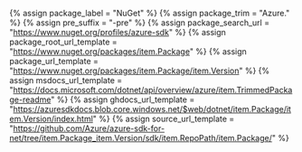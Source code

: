 {% assign package_label = "NuGet" %}
{% assign package_trim = "Azure." %}
{% assign pre_suffix = "-pre" %}
{% assign package_search_url = "https://www.nuget.org/profiles/azure-sdk" %}
{% assign package_root_url_template = "https://www.nuget.org/packages/item.Package" %}
{% assign package_url_template = "https://www.nuget.org/packages/item.Package/item.Version" %}
{% assign msdocs_url_template = "https://docs.microsoft.com/dotnet/api/overview/azure/item.TrimmedPackage-readme" %}
{% assign ghdocs_url_template = "https://azuresdkdocs.blob.core.windows.net/$web/dotnet/item.Package/item.Version/index.html" %}
{% assign source_url_template = "https://github.com/Azure/azure-sdk-for-net/tree/item.Package_item.Version/sdk/item.RepoPath/item.Package/" %}